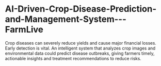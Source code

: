 # AI-Driven-Crop-Disease-Prediction-and-Management-System---FarmLive
Crop diseases can severely reduce yields and cause major financial losses. Early detection is vital. An intelligent system that analyzes crop images and environmental data could predict disease outbreaks, giving farmers timely, actionable insights and treatment recommendations to reduce risks.
